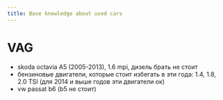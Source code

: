 ```yaml
---
title: Base knowledge about used cars
---
```


# VAG

- skoda octavia A5 (2005-2013), 1.6 mpi, дизель брать не стоит
- бензиновые двигатели, которые стоит избегать в эти года: 1.4, 1.8, 2.0 TSI (для 2014 и выше годов эти двигатели ок)
- vw passat b6 (b5 не стоит)
